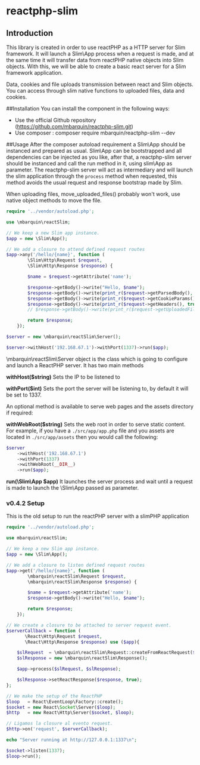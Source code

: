 reactphp-slim
========

Introduction
------------

This library is created in order to use reactPHP as a HTTP server for Slim framework. It will launch a Slim\App process when a request is made, and at the same time it will transfer data from reactPHP native objects into Slim objects. With this, we will be able to create a basic react server for a Slim framework application.

Data, cookies and file uploads transmission between react and Slim objects. You can access through slim native functions to uploaded files, data and cookies.

##Installation
You can install the component in the following ways:

* Use the official Github repository (https://github.com/mbarquin/reactphp-slim.git)
* Use composer : composer require mbarquin/reactphp-slim --dev

##Usage
After the composer autoload requirement a Slim\App should be instanced and prepared as usual. Slim\App can be bootstrapped and all dependencies can be injected as you like, after that, a reactphp-slim server should be instanced and call the run method in it, using slim\App as parameter. The reactphp-slim server will act as intermediary and will launch the slim application through the ``process`` method when requested, this method avoids the usual request and response bootstrap made by Slim.

When uploading files, move_uploaded_files() probably won't work, use native object methods to move the file.

```php
require '../vendor/autoload.php';

use \mbarquin\reactSlim;

// We keep a new Slim app instance.
$app = new \Slim\App();

// We add a closure to attend defined request routes
$app->any('/hello/{name}', function (
        \Slim\Http\Request $request,
        \Slim\Http\Response $response) {

        $name = $request->getAttribute('name');

        $response->getBody()->write("Hello, $name");
        $response->getBody()->write(print_r($request->getParsedBody(), true));
        $response->getBody()->write(print_r($request->getCookieParams(), true));
        $response->getBody()->write(print_r($request->getHeaders(), true));
        // $response->getBody()->write(print_r($request->getUploadedFiles(), true));

        return $response;
    });

$server = new \mbarquin\reactSlim\Server();

$server->withHost('192.168.67.1')->withPort(1337)->run($app);
```

\mbarquin\reactSlim\Server object is the class which is going to configure and launch a ReactPHP server. It has two main methods


**withHost($string)**
Sets the IP to be listened to

**withPort($int)**
Sets the port the server will be listening to, by default it will be set to 1337.

An optional method is available to serve web pages and the assets directory if required:

**withWebRoot($string)**
Sets the web root in order to serve static content. For example, if you have a `./src/app/app.php` file and you assets are located in `./src/app/assets` then you would call the following:

```php
$server
    ->withHost('192.168.67.1')
    ->withPort(1337)
    ->withWebRoot(__DIR__)
    ->run($app);
```

**run(\Slim\App $app)**
It launches the server process and wait until a request is made to launch the \Slim\App passed as parameter.


### v0.4.2 Setup
This is the old setup to run the reactPHP server with a slimPHP application

```php
require '../vendor/autoload.php';

use mbarquin\reactSlim;

// We keep a new Slim app instance.
$app = new \Slim\App();

// We add a closure to listen defined request routes
$app->get('/hello/{name}', function (
        \mbarquin\reactSlim\Request $request,
        \mbarquin\reactSlim\Response $response) {

        $name = $request->getAttribute('name');
        $response->getBody()->write("Hello, $name");

        return $response;
    });

// We create a closure to be attached to server request event.
$serverCallback = function (
       \React\Http\Request $request,
       \React\Http\Response $response) use ($app){

    $slRequest  = \mbarquin\reactSlim\Request::createFromReactRequest($request);
    $slResponse = new \mbarquin\reactSlim\Response();

    $app->process($slRequest, $slResponse);

    $slResponse->setReactResponse($response, true);
};

// We make the setup of the ReactPHP
$loop   = React\EventLoop\Factory::create();
$socket = new React\Socket\Server($loop);
$http   = new React\Http\Server($socket, $loop);

// Ligamos la closure al evento request.
$http->on('request', $serverCallback);

echo "Server running at http://127.0.0.1:1337\n";

$socket->listen(1337);
$loop->run();
```
